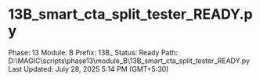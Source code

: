 # 13B_smart_cta_split_tester_READY.py

Phase: 13
Module: B
Prefix: 13B_
Status: Ready
Path: D:\MAGIC\scripts\phase13\module_B\13B_smart_cta_split_tester_READY.py
Last Updated: July 28, 2025 5:14 PM (GMT+5:30)

